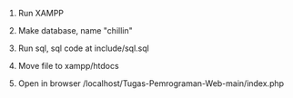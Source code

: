 1. Run XAMPP

3. Make database, name "chillin"

2. Run sql, sql code at include/sql.sql

3. Move file to xampp/htdocs

4. Open in browser /localhost/Tugas-Pemrograman-Web-main/index.php
